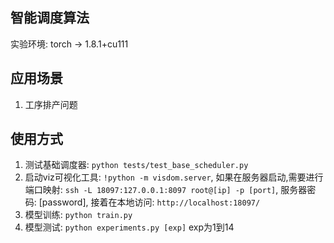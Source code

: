 ## 智能调度算法
实验环境: torch -> 1.8.1+cu111

## 应用场景
1. 工序排产问题

## 使用方式
1. 测试基础调度器: `python tests/test_base_scheduler.py`
2. 启动viz可视化工具: `!python -m visdom.server`, 如果在服务器启动,需要进行端口映射: `ssh -L 18097:127.0.0.1:8097 root@[ip] -p [port]`, 服务器密码: [password], 接着在本地访问: `http://localhost:18097/`
3. 模型训练: `python train.py`
4. 模型测试: `python experiments.py [exp]` exp为1到14